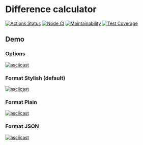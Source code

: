 # Difference calculator

[![Actions Status](https://github.com/Rost-is-love/frontend-project-lvl2/workflows/hexlet-check/badge.svg)](https://github.com/Rost-is-love/frontend-project-lvl2/actions)
[![Node CI](https://github.com/Rost-is-love/frontend-project-lvl2/workflows/Node%20CI/badge.svg)](https://github.com/Rost-is-love/frontend-project-lvl2/actions)
[![Maintainability](https://api.codeclimate.com/v1/badges/8da5c5b65f15ba017591/maintainability)](https://codeclimate.com/github/Rost-is-love/frontend-project-lvl2/maintainability)
[![Test Coverage](https://api.codeclimate.com/v1/badges/8da5c5b65f15ba017591/test_coverage)](https://codeclimate.com/github/Rost-is-love/frontend-project-lvl2/test_coverage)

## Demo

### Options

[![asciicast](https://asciinema.org/a/MIumTEUYx7UXhN1K9uRMSwPGs.svg)](https://asciinema.org/a/MIumTEUYx7UXhN1K9uRMSwPGs)

### Format Stylish (default)

[![asciicast](https://asciinema.org/a/W6G8Lp9w0AroAbdwO7g9Yd8bn.svg)](https://asciinema.org/a/W6G8Lp9w0AroAbdwO7g9Yd8bn)

### Format Plain

[![asciicast](https://asciinema.org/a/ClMfzlj3qGmCpV5g6SPNpBI2D.svg)](https://asciinema.org/a/ClMfzlj3qGmCpV5g6SPNpBI2D)

### Format JSON

[![asciicast](https://asciinema.org/a/ByOVoicYlOkAUyXvF9W3Po1yE.svg)](https://asciinema.org/a/ByOVoicYlOkAUyXvF9W3Po1yE)
